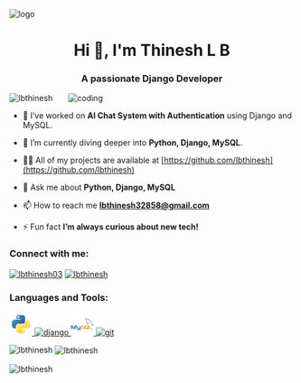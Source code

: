 ![logo](https://github.com/lbthinesh/lbthinesh/blob/main/banner_dev.gif)
<h1 align="center">Hi 👋, I'm Thinesh L B</h1>
<h3 align="center">A passionate Django Developer</h3>

<img align="right" alt="coding" width="400" src="https://user-images.githubusercontent.com/55389276/140866485-8fb1c876-9a8f-4d6a-98dc-08c4981eaf70.gif">

<p align="left"> <img src="https://komarev.com/ghpvc/?username=lbthinesh&label=Profile%20views&color=0e75b6&style=flat" alt="lbthinesh" /> </p>

- 🔭 I’ve worked on **AI Chat System with Authentication** using Django and MySQL.

- 🌱 I’m currently diving deeper into **Python, Django, MySQL**.

- 👨‍💻 All of my projects are available at [https://github.com/lbthinesh](https://github.com/lbthinesh)

- 💬 Ask me about **Python, Django, MySQL**

- 📫 How to reach me **lbthinesh32858@gmail.com**

- ⚡ Fun fact **I’m always curious about new tech!**

<h3 align="left">Connect with me:</h3>
<p align="left">
<a href="https://x.com/lbthinesh03" target="blank"><img align="center" src="https://raw.githubusercontent.com/rahuldkjain/github-profile-readme-generator/master/src/images/icons/Social/twitter.svg" alt="lbthinesh03" height="30" width="40" /></a>
<a href="https://linkedin.com/in/lbthinesh" target="blank"><img align="center" src="https://raw.githubusercontent.com/rahuldkjain/github-profile-readme-generator/master/src/images/icons/Social/linked-in-alt.svg" alt="lbthinesh" height="30" width="40" /></a>
</p>

<h3 align="left">Languages and Tools:</h3>
<p align="left">
<a href="https://www.python.org" target="_blank" rel="noreferrer"> <img src="https://raw.githubusercontent.com/devicons/devicon/master/icons/python/python-original.svg" alt="python" width="40" height="40"/> </a>
<a href="https://www.djangoproject.com/" target="_blank" rel="noreferrer"> <img src="https://cdn.worldvectorlogo.com/logos/django.svg" alt="django" width="40" height="40"/> </a>
<a href="https://www.mysql.com/" target="_blank" rel="noreferrer"> <img src="https://raw.githubusercontent.com/devicons/devicon/master/icons/mysql/mysql-original-wordmark.svg" alt="mysql" width="40" height="40"/> </a>
<a href="https://git-scm.com/" target="_blank" rel="noreferrer"> <img src="https://www.vectorlogo.zone/logos/git-scm/git-scm-icon.svg" alt="git" width="40" height="40"/> </a>
</p>

<p><img align="left" src="https://github-readme-stats-sigma-five.vercel.app/api/top-langs?username=lbthinesh&show_icons=true&locale=en&layout=compact" alt="lbthinesh" /></p>

<p>&nbsp;<img align="center" src="https://github-readme-stats.vercel.app/api?username=lbthinesh&show_icons=true&locale=en" alt="lbthinesh" /></p>

<p><img align="center" src="https://github-readme-streak-stats.herokuapp.com/?user=lbthinesh&" alt="lbthinesh" /></p>
